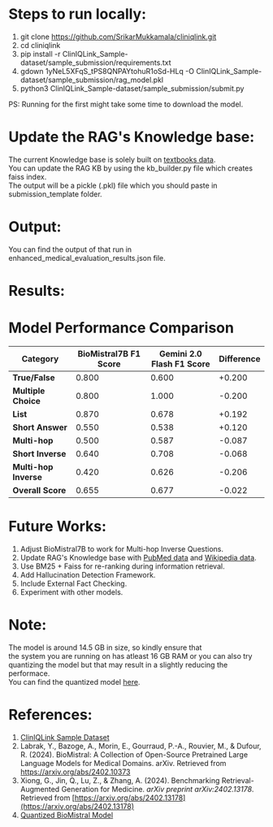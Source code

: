 # Steps to run locally:
1. git clone https://github.com/SrikarMukkamala/cliniqlink.git <br> 
2. cd cliniqlink <br>
3. pip install -r ClinIQLink_Sample-dataset/sample_submission/requirements.txt <br>
4. gdown 1yNeL5XFqS_tPS8QNPAYtohuR1oSd-HLq -O ClinIQLink_Sample-dataset/sample_submission/rag_model.pkl
5. python3 ClinIQLink_Sample-dataset/sample_submission/submit.py <br>

PS: Running for the first might take some time to download the model. <br>

# Update the RAG's Knowledge base:
The current Knowledge base is solely built on [textbooks data](https://huggingface.co/datasets/MedRAG/textbooks). <br>
You can update the RAG KB by using the kb_builder.py file which creates faiss index. <br>
The output will be a pickle (.pkl) file which you should paste in submission_template folder. <br>

# Output:
You can find the output of that run in enhanced_medical_evaluation_results.json file. <br>

# Results:
# Model Performance Comparison

| Category               | BioMistral7B F1 Score | Gemini 2.0 Flash F1 Score | Difference |
|------------------------|--------------------|------------------------|------------|
| **True/False**         | 0.800              | 0.600                  | +0.200     |
| **Multiple Choice**    | 0.800              | 1.000                  | -0.200     |
| **List**              | 0.870              | 0.678                  | +0.192     |
| **Short Answer**      | 0.550              | 0.538                  | +0.120     |
| **Multi-hop**         | 0.500              | 0.587                  | -0.087     |
| **Short Inverse**     | 0.640              | 0.708                  | -0.068     |
| **Multi-hop Inverse** | 0.420              | 0.626                  | -0.206     |
| **Overall Score**     | 0.655              | 0.677                  | -0.022     |

# Future Works:
1. Adjust BioMistral7B to work for Multi-hop Inverse Questions.
2. Update RAG's Knowledge base with [PubMed data](https://huggingface.co/datasets/MedRAG/pubmed) and [Wikipedia data](https://huggingface.co/datasets/MedRAG/wikipedia).
3. Use BM25 + Faiss for re-ranking during information retrieval.
4. Add Hallucination Detection Framework.
5. Include External Fact Checking.
6. Experiment with other models.

# Note: 
The model is around 14.5 GB in size, so kindly ensure that <br>
the system you are running on has atleast 16 GB RAM or you can also try <br>
quantizing the model but that may result in a slightly reducing the performace. <br>
You can find the quantized model [here](https://huggingface.co/MaziyarPanahi/BioMistral-7B-GGUF).

# References:
1. [ClinIQLink Sample Dataset](https://github.com/Brandonio-c/ClinIQLink_Sample-dataset)
2. Labrak, Y., Bazoge, A., Morin, E., Gourraud, P.-A., Rouvier, M., & Dufour, R. (2024). BioMistral: A Collection of Open-Source Pretrained Large Language Models for Medical Domains. arXiv. Retrieved from https://arxiv.org/abs/2402.10373
3. Xiong, G., Jin, Q., Lu, Z., & Zhang, A. (2024). Benchmarking Retrieval-Augmented Generation for Medicine. *arXiv preprint arXiv:2402.13178*. Retrieved from [https://arxiv.org/abs/2402.13178](https://arxiv.org/abs/2402.13178)
4. [Quantized BioMistral Model](https://huggingface.co/MaziyarPanahi/BioMistral-7B-GGUF)


